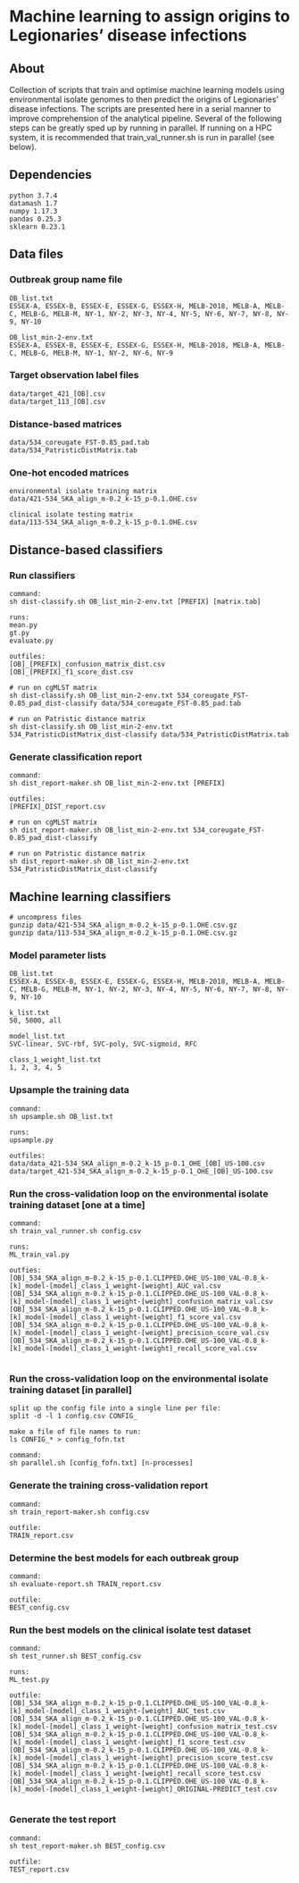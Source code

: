 # Machine learning to assign origins to Legionaries’ disease infections

## About

Collection of scripts that train and optimise machine learning models using environmental isolate genomes to then predict the origins of Legionaries’ disease infections. The scripts are presented here in a serial manner to improve comprehension of the analytical pipeline. Several of the following steps can be greatly sped up by running in parallel. If running on a HPC system, it is recommended that train_val_runner.sh is run in parallel (see below).
  
## Dependencies  
```  
python 3.7.4   
datamash 1.7  
numpy 1.17.3  
pandas 0.25.3    
sklearn 0.23.1  
```  
  
## Data files  
  
### Outbreak group name file
```  
OB_list.txt  
ESSEX-A, ESSEX-B, ESSEX-E, ESSEX-G, ESSEX-H, MELB-2018, MELB-A, MELB-C, MELB-G, MELB-M, NY-1, NY-2, NY-3, NY-4, NY-5, NY-6, NY-7, NY-8, NY-9, NY-10  
  
OB_list_min-2-env.txt  
ESSEX-A, ESSEX-B, ESSEX-E, ESSEX-G, ESSEX-H, MELB-2018, MELB-A, MELB-C, MELB-G, MELB-M, NY-1, NY-2, NY-6, NY-9  
```    
  
### Target observation label files  
```  
data/target_421_[OB].csv  
data/target_113_[OB].csv  
```   
  
### Distance-based matrices  
```  
data/534_coreugate_FST-0.85_pad.tab  
data/534_PatristicDistMatrix.tab  
```  
  
### One-hot encoded matrices
```  
environmental isolate training matrix  
data/421-534_SKA_align_m-0.2_k-15_p-0.1.OHE.csv  
  
clinical isolate testing matrix  
data/113-534_SKA_align_m-0.2_k-15_p-0.1.OHE.csv  
```  
  
## Distance-based classifiers  
  
### Run classifiers  
```  
command:  
sh dist-classify.sh OB_list_min-2-env.txt [PREFIX] [matrix.tab]  

runs:  
mean.py  
gt.py  
evaluate.py  
  
outfiles:  
[OB]_[PREFIX]_confusion_matrix_dist.csv  
[OB]_[PREFIX]_f1_score_dist.csv

# run on cgMLST matrix
sh dist-classify.sh OB_list_min-2-env.txt 534_coreugate_FST-0.85_pad_dist-classify data/534_coreugate_FST-0.85_pad.tab

# run on Patristic distance matrix
sh dist-classify.sh OB_list_min-2-env.txt 534_PatristicDistMatrix_dist-classify data/534_PatristicDistMatrix.tab

```
  
### Generate classification report  
```
command:  
sh dist_report-maker.sh OB_list_min-2-env.txt [PREFIX]  
  
outfiles:  
[PREFIX]_DIST_report.csv

# run on cgMLST matrix
sh dist_report-maker.sh OB_list_min-2-env.txt 534_coreugate_FST-0.85_pad_dist-classify  

# run on Patristic distance matrix   
sh dist_report-maker.sh OB_list_min-2-env.txt 534_PatristicDistMatrix_dist-classify

```
  
## Machine learning classifiers   
```  
# uncompress files  
gunzip data/421-534_SKA_align_m-0.2_k-15_p-0.1.OHE.csv.gz  
gunzip data/113-534_SKA_align_m-0.2_k-15_p-0.1.OHE.csv.gz  
```
  
### Model parameter lists
```  
OB_list.txt  
ESSEX-A, ESSEX-B, ESSEX-E, ESSEX-G, ESSEX-H, MELB-2018, MELB-A, MELB-C, MELB-G, MELB-M, NY-1, NY-2, NY-3, NY-4, NY-5, NY-6, NY-7, NY-8, NY-9, NY-10  
  
k_list.txt  
50, 5000, all  
  
model_list.txt  
SVC-linear, SVC-rbf, SVC-poly, SVC-sigmoid, RFC  
  
class_1_weight_list.txt  
1, 2, 3, 4, 5  
```     
  
### Upsample the training data
```
command:  
sh upsample.sh OB_list.txt  
  
runs:  
upsample.py   
  
outfiles:   
data/data_421-534_SKA_align_m-0.2_k-15_p-0.1_OHE_[OB]_US-100.csv  
data/target_421-534_SKA_align_m-0.2_k-15_p-0.1_OHE_[OB]_US-100.csv  
```  
  
### Run the cross-validation loop on the environmental isolate training dataset [one at a time]  
```  
command:  
sh train_val_runner.sh config.csv  
  
runs:  
ML_train_val.py  
  
outfies:  
[OB]_534_SKA_align_m-0.2_k-15_p-0.1.CLIPPED.OHE_US-100_VAL-0.8_k-[k]_model-[model]_class_1_weight-[weight]_AUC_val.csv  
[OB]_534_SKA_align_m-0.2_k-15_p-0.1.CLIPPED.OHE_US-100_VAL-0.8_k-[k]_model-[model]_class_1_weight-[weight]_confusion_matrix_val.csv  
[OB]_534_SKA_align_m-0.2_k-15_p-0.1.CLIPPED.OHE_US-100_VAL-0.8_k-[k]_model-[model]_class_1_weight-[weight]_f1_score_val.csv  
[OB]_534_SKA_align_m-0.2_k-15_p-0.1.CLIPPED.OHE_US-100_VAL-0.8_k-[k]_model-[model]_class_1_weight-[weight]_precision_score_val.csv  
[OB]_534_SKA_align_m-0.2_k-15_p-0.1.CLIPPED.OHE_US-100_VAL-0.8_k-[k]_model-[model]_class_1_weight-[weight]_recall_score_val.csv  
  
```

### Run the cross-validation loop on the environmental isolate training dataset [in parallel]  
```  
split up the config file into a single line per file:  
split -d -l 1 config.csv CONFIG_  
  
make a file of file names to run:  
ls CONFIG_* > config_fofn.txt  
  
command:  
sh parallel.sh [config_fofn.txt] [n-processes]  
```  
  
### Generate the training cross-validation report
```   
command:  
sh train_report-maker.sh config.csv  
  
outfile:  
TRAIN_report.csv  
```
  
### Determine the best models for each outbreak group 
```  
command:  
sh evaluate-report.sh TRAIN_report.csv  
  
outfile:   
BEST_config.csv  
```
  
### Run the best models on the clinical isolate test dataset 
```  
command:  
sh test_runner.sh BEST_config.csv  
  
runs:  
ML_test.py  
  
outfile:  
[OB]_534_SKA_align_m-0.2_k-15_p-0.1.CLIPPED.OHE_US-100_VAL-0.8_k-[k]_model-[model]_class_1_weight-[weight]_AUC_test.csv  
[OB]_534_SKA_align_m-0.2_k-15_p-0.1.CLIPPED.OHE_US-100_VAL-0.8_k-[k]_model-[model]_class_1_weight-[weight]_confusion_matrix_test.csv  
[OB]_534_SKA_align_m-0.2_k-15_p-0.1.CLIPPED.OHE_US-100_VAL-0.8_k-[k]_model-[model]_class_1_weight-[weight]_f1_score_test.csv  
[OB]_534_SKA_align_m-0.2_k-15_p-0.1.CLIPPED.OHE_US-100_VAL-0.8_k-[k]_model-[model]_class_1_weight-[weight]_precision_score_test.csv  
[OB]_534_SKA_align_m-0.2_k-15_p-0.1.CLIPPED.OHE_US-100_VAL-0.8_k-[k]_model-[model]_class_1_weight-[weight]_recall_score_test.csv  
[OB]_534_SKA_align_m-0.2_k-15_p-0.1.CLIPPED.OHE_US-100_VAL-0.8_k-[k]_model-[model]_class_1_weight-[weight]_ORIGINAL-PREDICT_test.csv  
  
```

### Generate the test report
```  
command:  
sh test_report-maker.sh BEST_config.csv  
  
outfile:  
TEST_report.csv  
  
```
